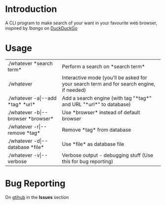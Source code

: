 Introduction
============
A CLI program to make search of your want in your favourite web browser, inspired by *!bangs* on [DuckDuckGo](https://duckduckgo.com)

Usage
=====
<table>
<tr><td>./whatever *search term*		</td><td>Perform a search on *search term* </td></tr>
<tr><td>./whatever				</td><td>Interactive mode (you'll be asked for your search term and for search engine, if needed) </td></tr>
<tr><td>./whatever -a|--add *tag* *url*		</td><td>Add a search engine (with tag "*tag*" and URL "*url*" to database) </td></tr>
<tr><td>./whatever -b|--browser *browser*	</td><td>Use *browser* instead of default browser </td></tr>
<tr><td>./whatever -r|--remove *tag*		</td><td>Remove *tag* from database </td></tr>
<tr><td>./whatever -d|--database *file*		</td><td>Use *file* as database file </td></tr>
<tr><td>./whatever -v|--verbose			</td><td>Verbose output - debugging stuff (Use this for bug reporting)</td></tr>
</table>

Bug Reporting
=============
On [gtihub](https://github.com/LEdoian/CustomSearch) in the __Issues__ section
